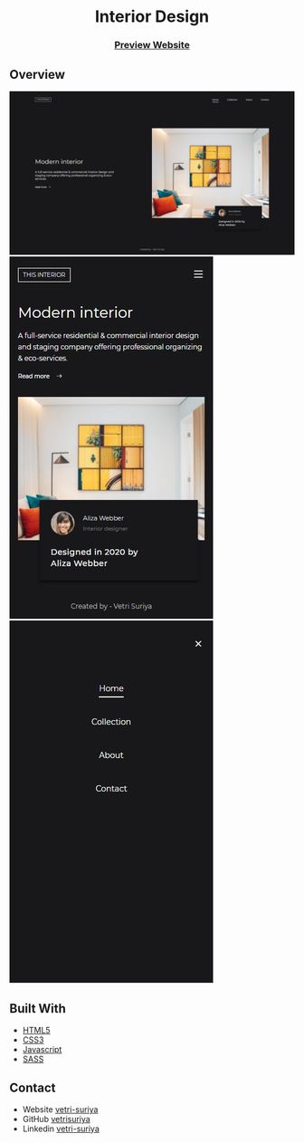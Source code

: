 <h1 align="center">Interior Design</h1>

<div align="center">
  <h3>
    <a href="https://vetri-suriya.web.app/devchallenges/interior-consultant/">Preview Website</a>
  </h3>
</div>

## Overview

![screenshot](screenshot__1.jpeg)
![screenshot](screenshot__2.jpeg)
![screenshot](screenshot__3.jpeg)

## Built With

- [HTML5](#!)
- [CSS3](#!)
- [Javascript](#!)
- [SASS](https://sass-lang.com/)

## Contact

- Website [vetri-suriya](https://vetri-suriya.web.app/)
- GitHub [vetrisuriya](https://github.com/vetrisuriya)
- Linkedin [vetri-suriya](https://www.linkedin.com/in/vetri-suriya/)